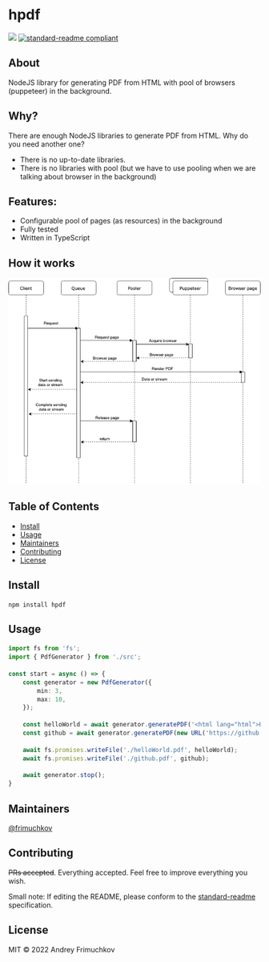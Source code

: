 # hpdf

![](https://github.com/frimuchkov/hpdf/actions/workflows/ci.yml/badge.svg)
[![standard-readme compliant](https://img.shields.io/badge/standard--readme-OK-green.svg?style=flat-square)](https://github.com/RichardLitt/standard-readme)


## About

NodeJS library for generating PDF from HTML with pool of browsers (puppeteer) in the background.

## Why?
There are enough NodeJS libraries to generate PDF from HTML.
Why do you need another one?
- There is no up-to-date libraries.
- There is no libraries with pool (but we have to use pooling when we are talking about browser in the background)

## Features:
- Configurable pool of pages (as resources) in the background
- Fully tested
- Written in TypeScript

## How it works
![](diagram.png)

## Table of Contents

- [Install](#install)
- [Usage](#usage)
- [Maintainers](#maintainers)
- [Contributing](#contributing)
- [License](#license)

## Install

```
npm install hpdf
```

## Usage

```typescript
import fs from 'fs';
import { PdfGenerator } from './src';

const start = async () => {
    const generator = new PdfGenerator({
        min: 3,
        max: 10,
    });

    const helloWorld = await generator.generatePDF('<html lang="html">Hello World!</html>');
    const github = await generator.generatePDF(new URL('https://github.com/frimuchkov/hpdf'));

    await fs.promises.writeFile('./helloWorld.pdf', helloWorld);
    await fs.promises.writeFile('./github.pdf', github);

    await generator.stop();
}
```

## Maintainers

[@frimuchkov](https://github.com/frimuchkov)

## Contributing

~~PRs accepted~~. Everything accepted. Feel free to improve everything you wish.

Small note: If editing the README, please conform to the [standard-readme](https://github.com/RichardLitt/standard-readme) specification.

## License

MIT © 2022 Andrey Frimuchkov
